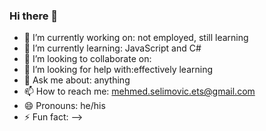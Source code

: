 ### Hi there 👋


- 🔭 I’m currently working on: not employed, still learning
- 🌱 I’m currently learning: JavaScript and C#
- 👯 I’m looking to collaborate on:
- 🤔 I’m looking for help with:effectively learning
- 💬 Ask me about: anything
- 📫 How to reach me: mehmed.selimovic.ets@gmail.com
- 😄 Pronouns: he/his
- ⚡ Fun fact:
-->
